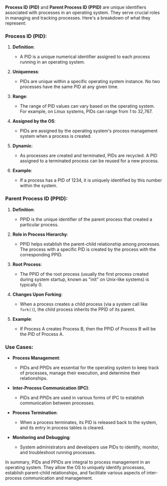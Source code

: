 **Process ID (PID)** and **Parent Process ID (PPID)** are unique identifiers associated with processes in an operating system. They serve crucial roles in managing and tracking processes. Here's a breakdown of what they represent:

### Process ID (PID):

1. **Definition**:
   - A PID is a unique numerical identifier assigned to each process running in an operating system.

2. **Uniqueness**:
   - PIDs are unique within a specific operating system instance. No two processes have the same PID at any given time.

3. **Range**:
   - The range of PID values can vary based on the operating system. For example, on Linux systems, PIDs can range from 1 to 32,767.

4. **Assigned by the OS**:
   - PIDs are assigned by the operating system's process management system when a process is created.

5. **Dynamic**:
   - As processes are created and terminated, PIDs are recycled. A PID assigned to a terminated process can be reused for a new process.

6. **Example**:
   - If a process has a PID of 1234, it is uniquely identified by this number within the system.

### Parent Process ID (PPID):

1. **Definition**:
   - PPID is the unique identifier of the parent process that created a particular process.

2. **Role in Process Hierarchy**:
   - PPID helps establish the parent-child relationship among processes. The process with a specific PID is created by the process with the corresponding PPID.

3. **Root Process**:
   - The PPID of the root process (usually the first process created during system startup, known as "init" on Unix-like systems) is typically 0.

4. **Changes Upon Forking**:
   - When a process creates a child process (via a system call like `fork()`), the child process inherits the PPID of its parent.

5. **Example**:
   - If Process A creates Process B, then the PPID of Process B will be the PID of Process A.

### Use Cases:

- **Process Management**:
   - PIDs and PPIDs are essential for the operating system to keep track of processes, manage their execution, and determine their relationships.

- **Inter-Process Communication (IPC)**:
   - PIDs and PPIDs are used in various forms of IPC to establish communication between processes.

- **Process Termination**:
   - When a process terminates, its PID is released back to the system, and its entry in process tables is cleared.

- **Monitoring and Debugging**:
   - System administrators and developers use PIDs to identify, monitor, and troubleshoot running processes.

In summary, PIDs and PPIDs are integral to process management in an operating system. They allow the OS to uniquely identify processes, establish parent-child relationships, and facilitate various aspects of inter-process communication and management.
